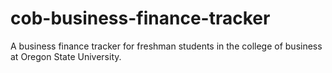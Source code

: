 # cob-business-finance-tracker
A business finance tracker for freshman students in the college of business at Oregon State University.
